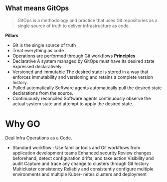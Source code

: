 ##  What means GitOps
> GitOps is a methodology and practice that uses Git repositories as a single source of truth to deliver infrastructure as code. 

**Pillars**
- Git is the single source of truth
- Treat everything as code
- Operations are performed through Git workflows
**Principles**
- Declarative A system managed by GitOps must have its desired state expressed declaratively
- Versioned and immutable The desired state is stored in a way that enforces immutability and versioning and retains a complete version history.
- Pulled automatically Software agents automatically pull the desired state declarations from the source.
- Continuously reconciled Software agents continuously observe the actual system state and attempt to apply the desired state.

# Why GO

Deal Infra Operations as a Code. 
- Standard workflow : Use familiar tools and Git workflows from application development teams Enhanced security Review changes beforehand, detect configuration drifts, and take action Visibility and audit Capture and trace any change to clusters through Git history Multicluster consistency Reliably and consistently configure multiple environments and multiple Kuber‐ netes clusters and deployment
<!--stackedit_data:
eyJoaXN0b3J5IjpbMTU1MTk0NDk5Ml19
-->